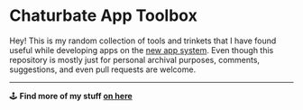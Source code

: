 # Chaturbate App Toolbox
Hey! This is my random collection of tools and trinkets that I have found useful while developing apps on the [new app system](https://devportal.cb.dev/). Even though this repository is mostly just for personal archival purposes, comments, suggestions, and even pull requests are welcome.

---

🕹️ **Find more of my stuff [on here](https://suma.webcams.click/)**